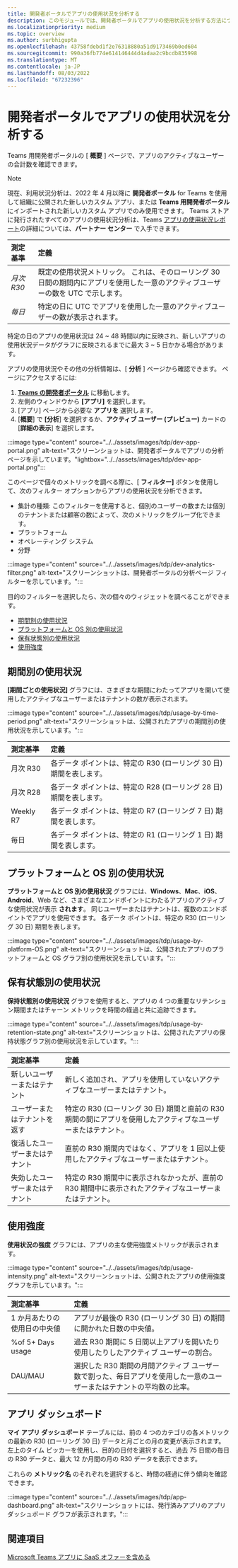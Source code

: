 ```yaml
---
title: 開発者ポータルでアプリの使用状況を分析する
description: このモジュールでは、開発者ポータルでアプリの使用状況を分析する方法について説明します
ms.localizationpriority: medium
ms.topic: overview
ms.author: surbhigupta
ms.openlocfilehash: 43758fdebd1f2e76318880a51d9173469b0ed604
ms.sourcegitcommit: 990a36fb774e614146444d4adaa2c9bcdb835998
ms.translationtype: MT
ms.contentlocale: ja-JP
ms.lasthandoff: 08/03/2022
ms.locfileid: "67232396"
---
```

# <a name="analyze-your-apps-usage-in-developer-portal"></a>開発者ポータルでアプリの使用状況を分析する

Teams 用開発者ポータルの [ **概要** ] ページで、アプリのアクティブなユーザーの合計数を確認できます。

> [!NOTE]
> 現在、利用状況分析は、2022 年 4 月以降に **開発者ポータル** for Teams を使用して組織に公開された新しいカスタム アプリ、または **Teams 用開発者ポータル** にインポートされた新しいカスタム アプリでのみ使用できます。 Teams ストアに発行されたすべてのアプリの使用状況分析は、Teams [アプリの使用状況レポート](/office/dev/store/teams-apps-usage)の詳細については、**パートナー センター** で入手できます。

| 測定基準 | 定義 |
| :-----------------------| :------------------------------------------------------------------------------------------------------|
| *月次 R30* | 既定の使用状況メトリック。 これは、そのローリング 30 日間の期間内にアプリを使用した一意のアクティブユーザーの数を UTC で示します。 |
| *毎日* | 特定の日に UTC でアプリを使用した一意のアクティブユーザーの数が表示されます。 |

特定の日のアプリの使用状況は 24 ~ 48 時間以内に反映され、新しいアプリの使用状況データがグラフに反映されるまでに最大 3 ~ 5 日かかる場合があります。

アプリの使用状況やその他の分析情報は、[ **分析** ] ページから確認できます。 ページにアクセスするには:

1. **[Teams の開発者ポータル](https://dev.teams.microsoft.com)** に移動します。
1. 左側のウィンドウから **[アプリ]** を選択します。
1. [アプリ] ページから必要な **アプリを** 選択します。
1. [**概要**] で **[分析**] を選択するか、**アクティブ ユーザー (プレビュー)** カードの [**詳細の表示**] を選択します。

 :::image type="content" source="../../assets/images/tdp/dev-app-portal.png" alt-text="スクリーンショットは、開発者ポータルでアプリの分析ページを示しています。"lightbox="../../assets/images/tdp/dev-app-portal.png":::

このページで個々のメトリックを調べる際に、[ **フィルター]** ボタンを使用して、次のフィルター オプションからアプリの使用状況を分析できます。

* 集計の種類: このフィルターを使用すると、個別のユーザーの数または個別のテナントまたは顧客の数によって、次のメトリックをグループ化できます。
* プラットフォーム
* オペレーティング システム
* 分野

 :::image type="content" source="../../assets/images/tdp/dev-analytics-filter.png" alt-text="スクリーンショットは、開発者ポータルの分析ページ フィルターを示しています。":::

目的のフィルターを選択したら、次の個々のウィジェットを調べることができます。

* [期間別の使用状況](#usage-by-time-period)
* [プラットフォームと OS 別の使用状況](#usage-by-platform-and-os)
* [保有状態別の使用状況](#usage-by-retention-state)
* [使用強度](#usage-intensity)

## <a name="usage-by-time-period"></a>期間別の使用状況

**[期間ごとの使用状況]** グラフには、さまざまな期間にわたってアプリを開いて使用したアクティブなユーザーまたはテナントの数が表示されます。

 :::image type="content" source="../../assets/images/tdp/usage-by-time-period.png" alt-text="スクリーンショットは、公開されたアプリの期間別の使用状況を示しています。":::

| 測定基準 | 定義 |
| :-----------------------| :------------------------------------------------------------------------------------------------------|
| 月次 R30 | 各データ ポイントは、特定の R30 (ローリング 30 日) 期間を表します。 |
| 月次 R28 | 各データ ポイントは、特定の R28 (ローリング 28 日) 期間を表します。 |
| Weekly R7| 各データ ポイントは、特定の R7 (ローリング 7 日) 期間を表します。 |
| 毎日 | 各データ ポイントは、特定の R1 (ローリング 1 日) 期間を表します。 |

## <a name="usage-by-platform-and-os"></a>プラットフォームと OS 別の使用状況

**プラットフォームと OS 別の使用状況** グラフには、**Windows**、**Mac**、**iOS**、**Android**、Web など、さまざまなエンドポイントにわたるアプリのアクティブな使用状況が表示 **されます**。 同じユーザーまたはテナントは、複数のエンドポイントでアプリを使用できます。 各データ ポイントは、特定の R30 (ローリング 30 日) 期間を表します。

 :::image type="content" source="../../assets/images/tdp/usage-by-platform-OS.png" alt-text="スクリーンショットは、公開されたアプリのプラットフォームと OS グラフ別の使用状況を示しています。":::

## <a name="usage-by-retention-state"></a>保有状態別の使用状況

**保持状態別の使用状況** グラフを使用すると、アプリの 4 つの重要なリテンション期間またはチャーン メトリックを時間の経過と共に追跡できます。

:::image type="content" source="../../assets/images/tdp/usage-by-retention-state.png" alt-text="スクリーンショットは、公開されたアプリの保持状態グラフ別の使用状況を示しています。":::

| 測定基準 | 定義 |
| :-----------------------| :------------------------------------------------------------------------------------------------------|
| 新しいユーザーまたはテナント | 新しく追加され、アプリを使用していないアクティブなユーザーまたはテナント。 |
| ユーザーまたはテナントを返す | 特定の R30 (ローリング 30 日) 期間と直前の R30 期間の間にアプリを使用したアクティブなユーザーまたはテナント。 |
| 復活したユーザーまたはテナント | 直前の R30 期間内ではなく、アプリを 1 回以上使用したアクティブなユーザーまたはテナント。 |
| 失効したユーザーまたはテナント | 特定の R30 期間中に表示されなかったが、直前の R30 期間中に表示されたアクティブなユーザーまたはテナント。 |

## <a name="usage-intensity"></a>使用強度

**使用状況の強度** グラフには、アプリの主な使用強度メトリックが表示されます。

 :::image type="content" source="../../assets/images/tdp/usage-intensity.png" alt-text="スクリーンショットは、公開されたアプリの使用強度グラフを示しています。":::

| 測定基準 | 定義 |
| :-----------------------| :------------------------------------------------------------------------------------------------------|
| 1 か月あたりの使用日の中央値 | アプリが最後の R30 (ローリング 30 日) の期間に開かれた日数の中央値。 |
| %of 5+ Days usage | 過去 R30 期間に 5 日間以上アプリを開いたり使用したりしたアクティブ ユーザーの割合。 |
| DAU/MAU | 選択した R30 期間の月間アクティブ ユーザー数で割った、毎日アプリを使用した一意のユーザーまたはテナントの平均数の比率。 |

## <a name="app-dashboard"></a>アプリ ダッシュボード

**マイ アプリ ダッシュボード** テーブルには、前の 4 つのカテゴリの各メトリックの最新の R30 (ローリング 30 日) データと月ごとの月の変更が表示されます。 左上のタイム ピッカーを使用し、目的の日付を選択すると、過去 75 日間の毎日の R30 データと、最大 12 か月間の月の R30 データを表示できます。

これらの **メトリック名** のそれぞれを選択すると、時間の経過に伴う傾向を確認できます。

 :::image type="content" source="../../assets/images/tdp/app-dashboard.png" alt-text="スクリーンショットには、発行済みアプリのアプリ ダッシュボード グラフが表示されます。":::

## <a name="see-also"></a>関連項目

[Microsoft Teams アプリに SaaS オファーを含める](~/concepts/deploy-and-publish/appsource/prepare/include-saas-offer.md)
